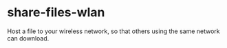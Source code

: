 # share-files-wlan
Host a file to your wireless network, so that others using the same network can download.
